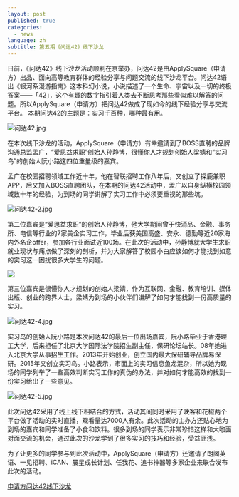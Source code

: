 ```yaml
---
layout: post
published: true
categories:
  - news
language: zh
subtitle: 第五期《问达42》线下沙龙
---
```

日前，《问达42》线下沙龙活动顺利在京举办，问达42是由ApplySquare（申请方）出品、面向高等教育群体的经验分享与问题交流的线下沙龙平台。问达42语出《银河系漫游指南》这本科幻小说，小说描述了一个生命、宇宙以及一切的终极答案——「42」，这个有趣的数字指引着人类去不断思考那些看似难以解答的问题。所以ApplySquare（申请方）把问达42做成了现如今的线下经验分享与交流平台。 本期问达42的主题是：实习千百种，哪种最有用。

![问达42.jpg]({{site.baseurl}}/image/问达42.jpg)

在本次线下沙龙的活动，ApplySquare（申请方）有幸邀请到了BOSS直聘的品牌沟通总监孟广，“爱思益求职”创始人孙静博，很懂你人才规划创始人梁婧和“实习鸟”的创始人阮小路这四位重量级的嘉宾。

孟广在校园招聘领域工作近十年，他在智联招聘工作八年后，又创立了探鹿兼职APP，后又加入BOSS直聘团队，在本期的问达42活动中，孟广以自身纵横校园领域数十年的经验，为到场的同学讲解了实习工作中必须要重视的那些坑。

![问达42-2.jpg]({{site.baseurl}}/image/问达42-2.jpg)

第二位嘉宾是“爱思益求职”的创始人孙静博，他大学期间曾于快消品、金融、事务所、电信等行业的7家美企实习工作，毕业后获美国高盛、安永、德勤等近20家海内外名企offer，参加各行业面试近100场。在此次的活动中，孙静博就大学生求职就业现状与痛点做了深刻的剖析，并为大家解答了校园小白应该如何才能找到如意的实习这一困扰很多大学生的问题。

![]({{site.baseurl}}/image/%E9%97%AE%E8%BE%BE42-3.jpg)

第三位嘉宾是很懂你人才规划的创始人梁婧，作为互联网、金融、教育培训、媒体出版、创业的跨界人士，梁婧为到场的小伙伴们讲解了如何才能找到一份高质量的实习。

![问达42-4.jpg]({{site.baseurl}}/image/问达42-4.jpg)


实习鸟的创始人阮小路是本次问达42的最后一位出场嘉宾，阮小路毕业于香港理工大学，后来担任了北京大学国际法学院招生副主任，保研论坛站长。08年她进入北京大学从事招生工作。2013年开始创业，创立国内最大保研辅导品牌易保研。2015年又创立实习鸟。小路表示，市面上的实习信息鱼龙混杂，所以她为现场的同学列举了一些高效判断实习工作的真伪的办法，并对如何才能高效的找到一份实习给出了一些意见。 

![问达42-5.jpg]({{site.baseurl}}/image/问达42-5.jpg)

此次问达42采用了线上线下相结合的方式，活动其间同时采用了映客和花椒两个平台做了活动的实时直播，观看量达7000人有余。此次活动的主办方还贴心地为到场的嘉宾和同学准备了小食和饮料。很多到场的同学表示非常珍惜这样和大咖面对面交流的机会，通过此次的沙龙学到了很多实习的技巧和经验，受益匪浅。

为了让更多的同学参与到此次活动中，ApplySquare（申请方）还邀请了朗阁英语、一见招聘、iCAN、晨星成长计划、任我花、追书神器等多家企业来联合发布此次的活动。

[申请方问达42线下沙龙](http://www.zgjrzk.com/news/201611/392687.html "申请方问达42线下沙龙")
